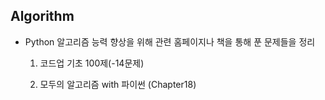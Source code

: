 ##  Algorithm

- Python 알고리즘 능력 향상을 위해 관련 홈페이지나 책을 통해 푼 문제들을 정리

  1) 코드업 기초 100제(-14문제)
  
  2) 모두의 알고리즘 with 파이썬 (Chapter18)

